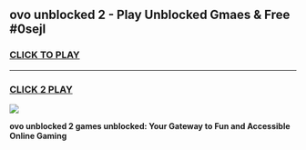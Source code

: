 
## ovo unblocked 2 - Play Unblocked Gmaes & Free #0sejl
<h3>
<a href="https://news.freeplayer.one?title=ovo_unblocked_2&ref=03M">CLICK TO PLAY</a></h3>
<hr>

<h3>
<a href="https://news.freeplayer.one?title=ovo_unblocked_2&ref=03M">CLICK 2 PLAY</a>
  
</h3>

<a href="https://news.freeplayer.one?title=ovo_unblocked_2&ref=03M"><img src="https://clearcache.store/games.png"></a>


**ovo unblocked 2 games unblocked: Your Gateway to Fun and Accessible Online Gaming**
